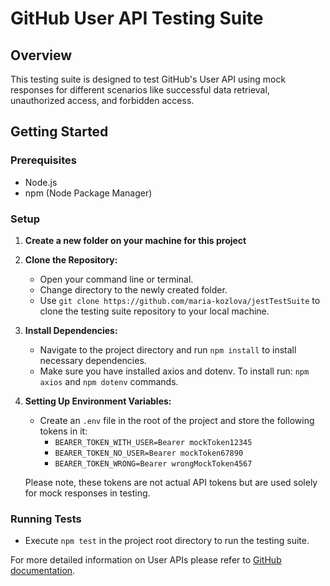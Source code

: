 # GitHub User API Testing Suite

## Overview
This testing suite is designed to test GitHub's User API using mock responses for different scenarios like successful data retrieval, unauthorized access, and forbidden access.

## Getting Started

### Prerequisites
- Node.js
- npm (Node Package Manager)

### Setup
1. **Create a new folder on your machine for this project**

2. **Clone the Repository:**
   - Open your command line or terminal.
   - Change directory to the newly created folder.
   - Use `git clone https://github.com/maria-kozlova/jestTestSuite` to clone the testing suite repository to your local machine.

3. **Install Dependencies:**
   - Navigate to the project directory and run `npm install` to install necessary dependencies.
   - Make sure you have installed axios and dotenv. To install run: `npm axios` and `npm dotenv` commands.

4. **Setting Up Environment Variables:**
   - Create an `.env` file in the root of the project and store the following tokens in it: 
     - `BEARER_TOKEN_WITH_USER=Bearer mockToken12345`
     - `BEARER_TOKEN_NO_USER=Bearer mockToken67890`
     - `BEARER_TOKEN_WRONG=Bearer wrongMockToken4567`
   
   Please note, these tokens are not actual API tokens but are used solely for mock responses in testing.

### Running Tests
- Execute `npm test` in the project root directory to run the testing suite.

For more detailed information on User APIs please refer to [GitHub documentation](https://docs.github.com/en/rest/users/users?apiVersion=2022-11-28#get-the-authenticated-user).